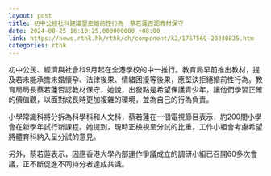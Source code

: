 ```yaml
---
layout: post
title: 初中公經社科建議堅拒婚前性行為　蔡若蓮否認教材保守
date: 2024-08-25 16:10:25.000000000 +08:00
link: https://news.rthk.hk/rthk/ch/component/k2/1767569-20240825.htm
categories: rthk
---
```


初中公民、經濟與社會科9月起在全港學校的中一推行。教育局早前推出教材，提及若未能承擔未婚懷孕、法律後果、情緒困擾等後果，應堅決拒絕婚前性行為。教育局局長蔡若蓮否認教材保守，她說，出發點是希望保護青少年，讓他們學習正確的價值觀，以面對成長時更加複雜的環境，並為自己的行為負責。

小學常識科將分拆為科學科和人文科，蔡若蓮在一個電視節目表示，約200間小學會在新學年試行新課程。她提到，現時正檢視呈分試的比重，工作小組會考慮希望將體育科納入呈分試的意見。

另外，蔡若蓮表示，因應香港大學內部運作爭議成立的調研小組已召開60多次會議，正不斷促進不同持分者達成共識。
